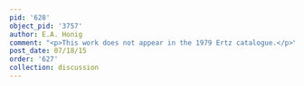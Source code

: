 ```yaml
---
pid: '628'
object_pid: '3757'
author: E.A. Honig
comment: "<p>This work does not appear in the 1979 Ertz catalogue.</p>\n"
post_date: 07/18/15
order: '627'
collection: discussion
---
```

